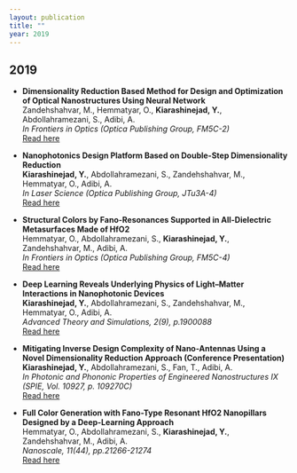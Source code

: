 ```yaml
---
layout: publication
title: ""
year: 2019
---
```

## 2019


- **Dimensionality Reduction Based Method for Design and Optimization of Optical Nanostructures Using Neural Network**  
   Zandehshahvar, M., Hemmatyar, O., **Kiarashinejad, Y.**, Abdollahramezani, S., Adibi, A.  
   *In Frontiers in Optics (Optica Publishing Group, FM5C-2)*  
   [Read here](https://opg.optica.org/abstract.cfm?uri=FiO-2019-FM5C.2)

- **Nanophotonics Design Platform Based on Double-Step Dimensionality Reduction**  
   **Kiarashinejad, Y.**, Abdollahramezani, S., Zandehshahvar, M., Hemmatyar, O., Adibi, A.  
   *In Laser Science (Optica Publishing Group, JTu3A-4)*  
   [Read here](https://opg.optica.org/abstract.cfm?uri=LS-2019-JTu3A.4)

- **Structural Colors by Fano-Resonances Supported in All-Dielectric Metasurfaces Made of HfO2**  
   Hemmatyar, O., Abdollahramezani, S., **Kiarashinejad, Y.**, Zandehshahvar, M., Adibi, A.  
   *In Frontiers in Optics (Optica Publishing Group, FM5C-4)*  
   [Read here](https://opg.optica.org/abstract.cfm?uri=FiO-2019-FM5C.4)

- **Deep Learning Reveals Underlying Physics of Light–Matter Interactions in Nanophotonic Devices**  
   **Kiarashinejad, Y.**, Abdollahramezani, S., Zandehshahvar, M., Hemmatyar, O., Adibi, A.  
   *Advanced Theory and Simulations, 2(9), p.1900088*  
   [Read here](https://onlinelibrary.wiley.com/doi/abs/10.1002/adts.201900088)

- **Mitigating Inverse Design Complexity of Nano-Antennas Using a Novel Dimensionality Reduction Approach (Conference Presentation)**  
   **Kiarashinejad, Y.**, Abdollahramezani, S., Fan, T., Adibi, A.  
   *In Photonic and Phononic Properties of Engineered Nanostructures IX (SPIE, Vol. 10927, p. 109270C)*  
   [Read here](https://scholar.google.com/scholar?hl=en&as_sdt=0%2C11&q=Mitigating+inverse+design+complexity+of+nano-antennas+using+a+novel+dimensionality+reduction+approach&btnG=)

- **Full Color Generation with Fano-Type Resonant HfO2 Nanopillars Designed by a Deep-Learning Approach**  
   Hemmatyar, O., Abdollahramezani, S., **Kiarashinejad, Y.**, Zandehshahvar, M., Adibi, A.  
   *Nanoscale, 11(44), pp.21266-21274*  
   [Read here](https://pubs.rsc.org/en/content/articlelanding/2019/nr/c9nr07408b/unauth)
